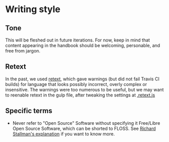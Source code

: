 # Writing style

## Tone

This will be fleshed out in future iterations. For now, keep in mind that content appearing in the handbook should be welcoming, personable, and free from jargon.

## Retext

In the past, we used [retext](https://github.com/wooorm/retext/), which gave warnings (but did not fail Travis CI builds) for language that looks possibly incorrect, overly complex or insensitive. The warnings were too numerous to be useful, but we may want to reenable retext in the gulp file, after tweaking the settings at [.retext.js](https://github.com/CivicActions/handbook/blob/master/.retext.js)

## Specific terms

* Never refer to "Open Source" Software without specifying it Free/Libre Open Source Software, which can be shorted to FLOSS. See [Richard Stallman's explanation](https://www.gnu.org/philosophy/floss-and-foss.en.html) if you want to know more.
